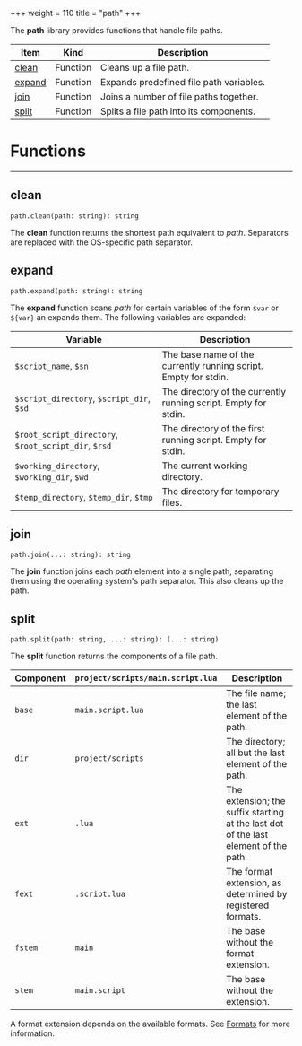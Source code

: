 +++
weight = 110
title = "path"
+++

The **path** library provides functions that handle file paths.

| Item | Kind | Description |
| --- | --- | --- |
| [clean](#clean) | Function | Cleans up a file path. |
| [expand](#expand) | Function | Expands predefined file path variables. |
| [join](#join) | Function | Joins a number of file paths together. |
| [split](#split) | Function | Splits a file path into its components. |

# Functions

----

## clean

 `path.clean(path: string): string`

The **clean** function returns the shortest path equivalent to
*path*. Separators are replaced with the OS-specific path separator.

## expand

 `path.expand(path: string): string`

The **expand** function scans *path* for certain variables of the
form `$var` or `${var}` an expands them. The following
variables are expanded:

| Variable | Description |
| --- | --- |
| `$script_name`, `$sn` | The base name of the currently running script. Empty for stdin. |
| `$script_directory`, `$script_dir`, `$sd` | The directory of the currently running script. Empty for stdin. |
| `$root_script_directory`, `$root_script_dir`, `$rsd` | The directory of the first running script. Empty for stdin. |
| `$working_directory`, `$working_dir`, `$wd` | The current working directory. |
| `$temp_directory`, `$temp_dir`, `$tmp` | The directory for temporary files. |

## join

 `path.join(...: string): string`

The **join** function joins each *path* element into a single path,
separating them using the operating system's path separator. This also cleans up
the path.

## split

 `path.split(path: string, ...: string): (...: string)`

The **split** function returns the components of a file path.

| Component | `project/scripts/main.script.lua` | Description |
| --- | --- | --- |
| `base` | `main.script.lua` | The file name; the last element of the path. |
| `dir` | `project/scripts` | The directory; all but the last element of the path. |
| `ext` | `.lua` | The extension; the suffix starting at the last dot of the last element of the path. |
| `fext` | `.script.lua` | The format extension, as determined by registered formats. |
| `fstem` | `main` | The base without the format extension. |
| `stem` | `main.script` | The base without the extension. |

A format extension depends on the available formats. See [Formats](formats.md) for more information.